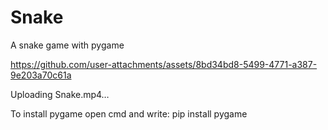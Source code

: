 # Snake
A snake game with pygame

https://github.com/user-attachments/assets/8bd34bd8-5499-4771-a387-9e203a70c61a

Uploading Snake.mp4…

To install pygame open cmd and write: pip install pygame
